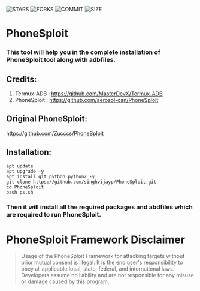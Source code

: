 ![STARS](https://img.shields.io/github/stars/singhvijayp/PhoneSploit?style=social)  ![FORKS](https://img.shields.io/github/forks/singhvijayp/PhoneSploit?style=social) ![COMMIT](https://img.shields.io/github/last-commit/singhvijayp/PhoneSploit) ![SIZE](https://img.shields.io/github/repo-size/singhvijayp/PhoneSploit)
# PhoneSploit
### This tool will help you in the complete installation of PhoneSploit tool along with adbfiles.

## Credits:
1. Termux-ADB : https://github.com/MasterDevX/Termux-ADB
2. PhoneSploit : https://github.com/aerosol-can/PhoneSploit

## Original PhoneSploit:
https://github.com/Zucccs/PhoneSploit

## Installation:
```
apt update
apt upgrade -y
apt install git python python2 -y
git clone https://github.com/singhvijayp/PhoneSploit.git
cd PhoneSploit
bash ps.sh
```

### Then it will install all the required packages and abdfiles which are required to run PhoneSploit.

# PhoneSploit Framework Disclaimer
> Usage of the PhoneSploit Framework for attacking targets without prior mutual consent is illegal.
> It is the end user's responsibility to obey all applicable local, state, federal, and international laws.
> Developers assume no liability and are not responsible for any misuse or damage caused by this program.
